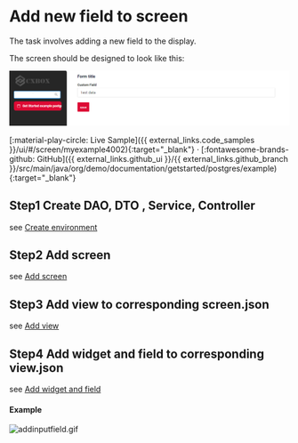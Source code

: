 # Add new field to screen
The task involves adding a new field to the display. 

The screen should be designed to look like this:

![getstartedpostgres.png](getstartedpostgres.png)

[:material-play-circle: Live Sample]({{ external_links.code_samples }}/ui/#/screen/myexample4002){:target="_blank"} ·
[:fontawesome-brands-github: GitHub]({{ external_links.github_ui }}/{{ external_links.github_branch }}/src/main/java/org/demo/documentation/getstarted/postgres/example){:target="_blank"}

## **Step1** Create  **DAO**, **DTO** , **Service**, **Controller**
see [Create environment](/gettingstarted/postgres/addenvironment)

## **Step2** Add **screen**
see [Add screen](/gettingstarted/postgres/addscreen)

## **Step3** Add **view** to corresponding **screen.json**
see [Add view](/gettingstarted/postgres/addview)

## **Step4** Add **widget** and  **field** to corresponding **view.json**
see [Add widget and field](/gettingstarted/postgres/addwidget)

#### Example
![addinputfield.gif](addinputfield.gif)
